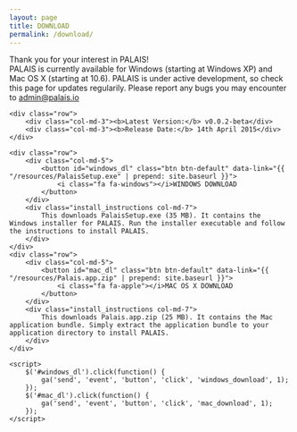```yaml
---
layout: page
title: DOWNLOAD
permalink: /download/
---
```


<div class="download">
	<div class="row">
		<div class="col-md-12">Thank you for your interest in PALAIS! <br/>PALAIS is currently available for Windows (starting at Windows XP) and Mac OS X (starting at 10.6). PALAIS is under active development, so check this page for updates regularily. Please report any bugs you may encounter to <a href="mailto:admin@palais.io">admin@palais.io</a></div>
	</div>

	<div class="row">
		<div class="col-md-3"><b>Latest Version:</b> v0.0.2-beta</div>
		<div class="col-md-3"><b>Release Date:</b> 14th April 2015</div>
	</div>

	<div class="row">
		<div class="col-md-5">
			<button id="windows_dl" class="btn btn-default" data-link="{{ "/resources/PalaisSetup.exe" | prepend: site.baseurl }}">
				<i class="fa fa-windows"></i>WINDOWS DOWNLOAD
			</button>
		</div>
		<div class="install_instructions col-md-7">
			This downloads PalaisSetup.exe (35 MB). It contains the Windows installer for PALAIS. Run the installer executable and follow the instructions to install PALAIS.
		</div>
	</div>
	<div class="row">
		<div class="col-md-5">
			<button id="mac_dl" class="btn btn-default" data-link="{{ "/resources/Palais.app.zip" | prepend: site.baseurl }}">
				<i class="fa fa-apple"></i>MAC OS X DOWNLOAD
			</button>
		</div>
		<div class="install_instructions col-md-7">
			This downloads Palais.app.zip (25 MB). It contains the Mac application bundle. Simply extract the application bundle to your application directory to install PALAIS.
		</div>
	</div>

	<script>
		$('#windows_dl').click(function() {
			ga('send', 'event', 'button', 'click', 'windows_download', 1);
		});
		$('#mac_dl').click(function() {
			ga('send', 'event', 'button', 'click', 'mac_download', 1);
		});
	</script>
</div>